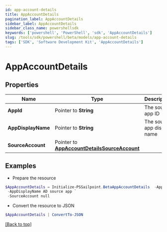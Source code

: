 ```yaml
---
id: app-account-details
title: AppAccountDetails
pagination_label: AppAccountDetails
sidebar_label: AppAccountDetails
sidebar_class_name: powershellsdk
keywords: ['powershell', 'PowerShell', 'sdk', 'AppAccountDetails'] 
slug: /tools/sdk/powershell/beta/models/app-account-details
tags: ['SDK', 'Software Development Kit', 'AppAccountDetails']
---
```



# AppAccountDetails

## Properties

Name | Type | Description | Notes
------------ | ------------- | ------------- | -------------
**AppId** |  Pointer to **String** | The source app ID | [optional] 
**AppDisplayName** |  Pointer to **String** | The source app display name | [optional] 
**SourceAccount** |  Pointer to [**AppAccountDetailsSourceAccount**](app-account-details-source-account) |  | [optional] 

## Examples

- Prepare the resource
```powershell
$AppAccountDetails = Initialize-PSSailpoint.BetaAppAccountDetails  -AppId fbf4f72280304f1a8bc808fc2a3bcf7b `
 -AppDisplayName AD source app `
 -SourceAccount null
```

- Convert the resource to JSON
```powershell
$AppAccountDetails | ConvertTo-JSON
```


[[Back to top]](#) 

